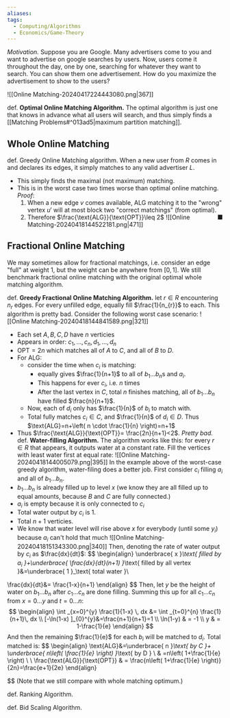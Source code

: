```yaml
---
aliases: 
tags:
  - Computing/Algorithms
  - Economics/Game-Theory
---
```

*Motivation.* Suppose you are Google. Many advertisers come to you and want to advertise on google searches by users. Now, users come it throughout the day, one by one, searching for whatever they want to search. You can show them one advertisement. How do you maximize the advertisement to show to the users?

![[Online Matching-20240417224443080.png|367]]

def. **Optimal Online Matching Algorithm.** The optimal algorithm is just one that knows in advance what all users will search, and thus simply finds a [[Matching Problems#^013ad5|maximum partition matching]].

## Whole Online Matching

def. Greedy Online Matching algorithm. When a new user from $R$ comes in and declares its edges, it simply matches to any valid advertiser $L$.
- This simply finds the maximal (not maximum) matching.
- This is in the worst case two times worse than optimal online matching. *Proof*:
    1. When a new edge $v$ comes available, $\text{ALG}$ matching it to the "wrong" vertex $u'$ will at most block two "correct matchings" (from optimal).
    2. Therefore $\frac{\text{ALG}}{\text{OPT}}\leq 2$ <span style="float:right;">■</span>
![[Online Matching-20240418144522181.png|471]]

## Fractional Online Matching

We may sometimes allow for fractional matchings, i.e. consider an edge "full" at weight $1$, but the weight can be anywhere from $[0,1]$. We still benchmark fractional online matching with the original optimal whole matching algorithm.

def. **Greedy Fractional Online Matching Algorithm.** let $r \in R$ encountering $n_{r}$ edges. For every unfilled edge, equally fill $\frac{1}{n_{r}}$ to each.
This algorithm is pretty bad. Consider the following worst case scenario:
![[Online Matching-20240418144841589.png|321]]
- Each set $A,B,C,D$ have $n$ verticies
- Appears in order: $c_{1},\dots,c_{n},d_{1},\dots,d_{n}$
- $\text{OPT}=2n$ which matches all of $A$ to $C$, and all of $B$ to $D$.
- For $\text{ALG}$:
    - consider the time when $c_{i}$ is matching:
        - equally gives $\frac{1}{n+1}$ to all of $b_{1}\dots b_{n}$s and $a_{i}$.
        - This happens for ever $c_{i}$, i.e. $n$ times
        - After the last vertex in $C$, total $n$ finishes matching, all of $b_{1}\dots b_{n}$ have filled $\frac{n}{n+1}$.
    - Now, each of $d_{i}$ only has $\frac{1}{n}$ of $b_{i}$ to match with.
    - Total fully matches $c_{i} \in C$, and $\frac{1}{n}$ of $d_{i} \in D$. Thus $\text{ALG}=n+\left( n \cdot \frac{1}{n} \right)=n+1$
- Thus $\frac{\text{ALG}}{\text{OPT}}= \frac{2n}{n+1}<2$. *Pretty bad.*
def. **Water-filling Algorithm.** The algorithm works like this: for every $r \in R$ that appears, it outputs water at a constant rate. Fill the vertices with least water first at equal rate:
![[Online Matching-20240418144005079.png|395]]
In the example above of the worst-case greedy algorithm, water-filing does a better job.
First consider $c_{i}$ filling $a_{i}$ and all of $b_{1}\dots b_{n}$.
- $b_{1}\dots b_{n}$ is already filled up to level $x$ (we know they are all filled up to equal amounts, because $B$ and $C$ are fully connected.) 
- $a_{i}$ is empty because it is only connected to $c_{i}$
- Total water output by $c_{i}$ is $1$.
- Total $n+1$ verticies.
- We know that water level will rise above $x$ for everybody (until some $y_{i}$) because $a_{i}$ can't hold that much
![[Online Matching-20240418151343300.png|340]]
Then, denoting the rate of water output by $c_{i}$ as $\frac{dx}{dt}$:
$$
\begin{align}
\underbrace{ x }_\text{ filled by $a_{i}$ }+\underbrace{ \frac{dx}{dt}(n+1) }_\text{ filled by all vertex }&=\underbrace{ 1 }_\text{ total water }\\

\frac{dx}{dt}&= \frac{1-x}{n+1}
\end{align}
$$
Then, let $y$ be the height of water on $b_{1}\dots b_{n}$ after $c_{1}\dots c_{n}$ are done filling. Summing this up for all $c_{1}\dots c_{n}$ from $x=0\dots y$ and $t=0\dots n$:
$$
\begin{align}
\int _{x=0}^{y} \frac{1}{1-x} \, dx &= \int _{t=0}^{n} \frac{1}{n+1}\, dx  \\
[-\ln(1-x) ]_{0}^{y}&=\frac{n+1}{n+1}=1 \\
\ln(1-y)  & = -1 \\
y  & = 1-\frac{1}{e}
\end{align}
$$
And then the remaining $\frac{1}{e}$ for each $b_{i}$ will be matched to $d_{i}$. Total matched is:
$$
\begin{align}
\text{ALG}&=\underbrace{ n }_\text{ by C }+ \underbrace{ n\left( \frac{1}{e} \right) }_\text{ by D } \\
 & =n\left( 1+\frac{1}{e} \right) \\ \\
\frac{\text{ALG}}{\text{OPT}}  & = \frac{n\left( 1+\frac{1}{e} \right)}{2n}=\frac{e+1}{2e}
\end{align}

$$
(Note that we still compare with whole matching optimum.)

def. Ranking Algorithm.

def. Bid Scaling Algorithm.
